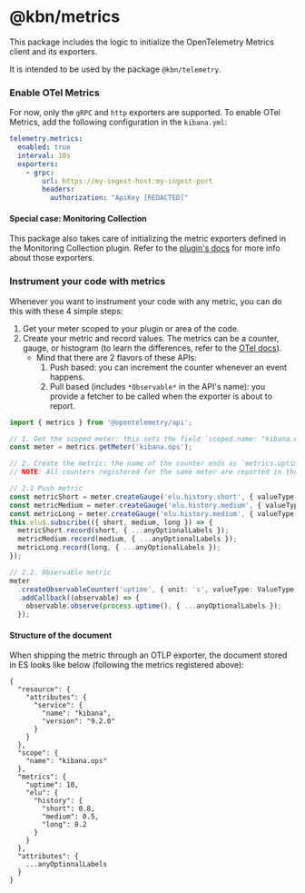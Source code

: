 # @kbn/metrics

This package includes the logic to initialize the OpenTelemetry Metrics client and its exporters. 

It is intended to be used by the package `@kbn/telemetry`. 

### Enable OTel Metrics

For now, only the `gRPC` and `http` exporters are supported. To enable OTel Metrics, add the following configuration in the `kibana.yml`:

```yaml
telemetry.metrics:
  enabled: true
  interval: 10s
  exporters:
    - grpc:
        url: https://my-ingest-host:my-ingest-port
        headers:
          authorization: "ApiKey [REDACTED]"
```

#### Special case: Monitoring Collection

This package also takes care of initializing the metric exporters defined in the Monitoring Collection plugin. Refer to the [plugin's docs](../../../../../../x-pack/platform/plugins/private/monitoring_collection/README.md) for more info about those exporters.

### Instrument your code with metrics

Whenever you want to instrument your code with any metric, you can do this with these 4 simple steps:

1. Get your meter scoped to your plugin or area of the code.
2. Create your metric and record values. The metrics can be a counter, gauge, or histogram (to learn the differences, refer to the [OTel docs](https://opentelemetry.io/docs/specs/otel/metrics/api/#meter-operations)).
   * Mind that there are 2 flavors of these APIs:
     1. Push based: you can increment the counter whenever an event happens.
     2. Pull based (includes `*Observable*` in the API's name): you provide a fetcher to be called when the exporter is about to report.

```typescript
import { metrics } from '@opentelemetry/api';

// 1. Get the scoped meter: this sets the field `scoped.name: "kibana.ops"`.
const meter = metrics.getMeter('kibana.ops');

// 2. Create the metric: the name of the counter ends as `metrics.uptime` in the document.
// NOTE: All counters registered for the same meter are reported in the same document.

// 2.1 Push metric
const metricShort = meter.createGauge('elu.history.short', { valueType: ValueType.DOUBLE });
const metricMedium = meter.createGauge('elu.history.medium', { valueType: ValueType.DOUBLE });
const metricLong = meter.createGauge('elu.history.medium', { valueType: ValueType.DOUBLE });
this.elu$.subscribe(({ short, medium, long }) => {
  metricShort.record(short, { ...anyOptionalLabels });
  metricMedium.record(medium, { ...anyOptionalLabels });
  metricLong.record(long, { ...anyOptionalLabels });
});

// 2.2. Observable metric
meter
  .createObservableCounter('uptime', { unit: 's', valueType: ValueType.INT })
  .addCallback((observable) => {
    observable.observe(process.uptime(), { ...anyOptionalLabels });
  });
```

#### Structure of the document

When shipping the metric through an OTLP exporter, the document stored in ES looks like below (following the metrics registered above):

```JSONC
{
  "resource": {
    "attributes": {
      "service": {
        "name": "kibana",
        "version": "9.2.0"
      }
    }
  },
  "scope": {
    "name": "kibana.ops"
  },
  "metrics": {
    "uptime": 10,
    "elu": {
      "history": {
        "short": 0.8,
        "medium": 0.5,
        "long": 0.2
      }
    }
  },
  "attributes": {
    ...anyOptionalLabels
  }
}
```
